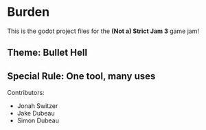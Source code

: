 # Burden

This is the godot project files for the **(Not a) Strict Jam 3** game jam!

## Theme: Bullet Hell

## Special Rule: One tool, many uses

Contributors:

- Jonah Switzer
- Jake Dubeau
- Simon Dubeau
